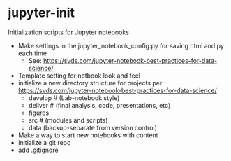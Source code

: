 # jupyter-init
Initialization scripts for Jupyter notebooks

- Make settings in the jupyter_notebook_config.py for saving html and py each time
    - See: https://svds.com/jupyter-notebook-best-practices-for-data-science/
- Template setting for notbook look and feel
- initialize a new directory structure for projects per https://svds.com/jupyter-notebook-best-practices-for-data-science/
    - develop # (Lab-notebook style)
    - deliver # (final analysis, code, presentations, etc)
    - figures
    - src # (modules and scripts)
    - data (backup-separate from version control)
- Make a way to start new notebooks with content
- initialize a git repo
- add .gitignore



